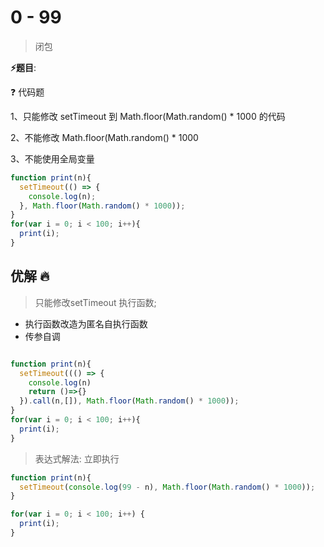 # 0 - 99

> 闭包

**⚡题目**:

❓ 代码题

1、只能修改 setTimeout 到 Math.floor(Math.random() * 1000 的代码

2、不能修改 Math.floor(Math.random() * 1000

3、不能使用全局变量

```js
function print(n){
  setTimeout(() => {
    console.log(n);
  }, Math.floor(Math.random() * 1000));
}
for(var i = 0; i < 100; i++){
  print(i);
}
```

## 优解 🔥

> 只能修改setTimeout 执行函数;

- 执行函数改造为匿名自执行函数
- 传参自调

```js

function print(n){
  setTimeout((() => {
    console.log(n)
    return ()=>{}
  }).call(n,[]), Math.floor(Math.random() * 1000));
}
for(var i = 0; i < 100; i++){
  print(i);
}

```

> 表达式解法: 立即执行

```js
function print(n){
  setTimeout(console.log(99 - n), Math.floor(Math.random() * 1000));
}

for(var i = 0; i < 100; i++) {
  print(i);
}
```
